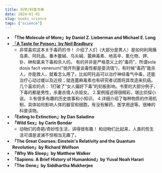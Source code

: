 ```yaml
---
title: 科学/科普书单
date: 2024-01-01
slug: books_science
tags: ["science"]
---
```


- **「The Molecule of More」by Daniel Z. Lieberman and Michael E. Long**
- <a href="https://hetezen.netlify.app/readings/tasteforpoison/" target="_blank">「**A Taste for Poison」by Neil Bradbury**</a>
	- 非常喜欢这本关于毒药的书！ 介绍了人们（大部分是男人）是如何利用胰岛素、阿托品、番木鳖碱、乌头碱、蓖麻毒素、地高辛、氰化物、钾、钋、砷和氯来下毒和杀人的。 有的并非是严格意义上的“毒药”，所谓sola dosis facit venenum("抛开剂量谈毒性都是耍流氓")，有时候“毒药”能杀人，亦能救人，就看怎么用了，比如阿托品可以治疗神经毒气中毒，还能治疗心动过缓以及近视；就连蓖麻毒素也有研究者试图将其改造来抗癌。 几个喜欢的点： 1打破了“女人偏好下毒”的刻板影响。书里的大部分例子，下毒的都是男性，杀妻杀情人杀妓女。 2.案例描述得很精彩，堪比侦探小说。 3.有很多有趣的历史故事和小知识。 4.详细介绍了每种物质的作用机制，具体如何影响人体的器官和细胞，有没有解药，医学用途等。很棒的科普读物。
- **「Eating to Extinction」by Dan Saladino**
- **「Wild Sex」by Carin Bondar**
	- 动物们的奇葩/奇妙性生活，讲得很有趣！ 和动物们比起来，人类的性生活可谓是波澜不惊相当无趣了。
- **「The Great Courses: Einstein's Relativity and the Quantum Revolution」by Richard Wolfson**
- **「Why We Sleep」by Matthew Walker**
- **「Sapiens: A Brief History of Humankind」by Yuval Noah Harari**
- **「The Gene」by Siddhartha Mukherjee**


